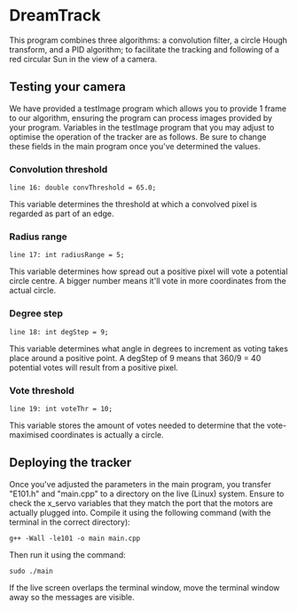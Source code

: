 # DreamTrack
This program combines three algorithms: a convolution filter, a circle Hough transform, and a PID algorithm; to facilitate the tracking and following of a red circular Sun in the view of a camera.

## Testing your camera
We have provided a testImage program which allows you to provide 1 frame to our algorithm, ensuring the program can process images provided by your program. Variables in the testImage program that you may adjust to optimise the operation of the tracker are as follows. Be sure to change these fields in the main program once you've determined the values.

### Convolution threshold
```
line 16: double convThreshold = 65.0;
```
This variable determines the threshold at which a convolved pixel is regarded as part of an edge.

### Radius range
```
line 17: int radiusRange = 5;
```
This variable determines how spread out a positive pixel will vote a potential circle centre. A bigger number means it'll vote in more coordinates from the actual circle.

### Degree step
```
line 18: int degStep = 9;
```
This variable determines what angle in degrees to increment as voting takes place around a positive point. A degStep of 9 means that 360/9 = 40 potential votes will result from a positive pixel.

### Vote threshold
```
line 19: int voteThr = 10;
```
This variable stores the amount of votes needed to determine that the vote-maximised coordinates is actually a circle.

## Deploying the tracker
Once you've adjusted the parameters in the main program, you transfer "E101.h" and "main.cpp" to a directory on the live (Linux) system. Ensure to check the x_servo variables that they match the port that the motors are actually plugged into. Compile it using the following command (with the terminal in the correct directory):
```
g++ -Wall -le101 -o main main.cpp
```
Then run it using the command:
```
sudo ./main
```
If the live screen overlaps the terminal window, move the terminal window away so the messages are visible.
